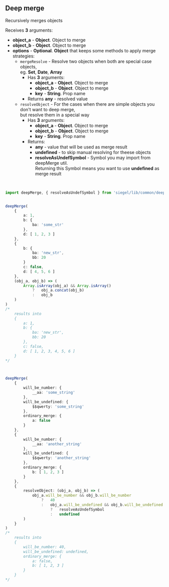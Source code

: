 ## Deep merge

Recursively merges objects

Receives **3** arguments:
- **object_a** - **Object**. Object to merge
- **object_b** - **Object**. Object to merge
- **options** - **Optional**. **Object** that keeps some methods to apply merge strategies:<br />
    - `mergeResolve` - Resolve two objects when both are special case objects,<br />
        eg. **Set**, **Date**, **Array**
        - Has **3** arguments:
            - **object_a** - **Object**. Object to merge
            - **object_b** - **Object**. Object to merge
            - **key** - **String**. Prop name
        - Returns **any** - resolved value
    - `resolveObject` - For the cases when there are simple objects you don't want to deep merge,<br />
        but resolve them in a special way
        - Has **3** arguments:
            - **object_a** - **Object**. Object to merge
            - **object_b** - **Object**. Object to merge
            - **key** - **String**. Prop name
        - Returns:
            - **any** - value that will be used as merge result
            - **undefined** - to skip manual resolving for theese objects
            - **resolveAsUndefSymbol** - Symbol you may import from deepMerge util.<br />
                Returning this Symbol means you want to use **undefined** as merge result

<br />

```ts
import deepMerge, { resolveAsUndefSymbol } from 'siegel/lib/common/deep/merge'


deepMerge(
    {
        a: 1,
        b: {
            ba: 'some_str'
        },
        d: [ 1, 2, 3 ]
    },
    {
        b: {
            ba: 'new_str',
            bb: 20
        }
        c: false,
        d: [ 4, 5, 6 ]
    },
    (obj_a, obj_b) => (
        Array.isArray(obj_a) && Array.isArray()
            ?   obj_a.concat(obj_b)
            :   obj_b
    )
)
/*
    results into
    {
        a: 1,
        b: {
            ba: 'new_str',
            bb: 20
        },
        c: false,
        d: [ 1, 2, 3, 4, 5, 6 ]
    }
*/



deepMerge(
    {
        will_be_number: {
            __aa: 'some_string'
        },
        will_be_undefined: {
            $$qwerty: 'some_string'
        },
        ordinary_merge: {
            a: false
        }
    },
    {
        will_be_number: {
            __aa: 'another_string'
        },
        will_be_undefined: {
            $$qwerty: 'another_string'
        },
        ordinary_merge: {
            b: [ 1, 2, 3 ]
        }
    },
    {
        resolveObject: (obj_a, obj_b) => (
            obj_a.will_be_number && obj_b.will_be_number
                ?   40
                :   obj_a.will_be_undefined && obj_b.will_be_undefined
                    ?   resolveAsUndefSymbol
                    :   undefined
        )
    }
)
/*
    results into
    {
        will_be_number: 40,
        will_be_undefined: undefined,
        ordinary_merge: {
            a: false,
            b: [ 1, 2, 3 ]
        }
    }
*/

```